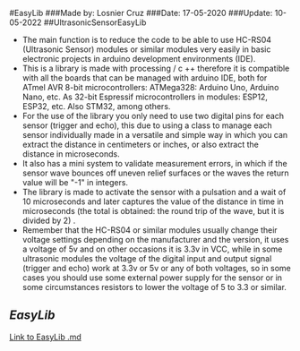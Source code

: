 #EasyLib
###Made by: Losnier Cruz
###Date: 17-05-2020
###Update: 10-05-2022
##UltrasonicSensorEasyLib
* The main function is to reduce the code to be able to use HC-RS04 (Ultrasonic Sensor) modules or similar modules very easily in basic electronic projects in arduino development environments (IDE).
* This is a library is made with processing / c ++ therefore it is compatible with all the boards that can be managed with arduino IDE, both for ATmel AVR 8-bit microcontrollers: ATMega328: Arduino Uno, Arduino Nano, etc. As 32-bit Espressif microcontrollers in modules: ESP12, ESP32, etc. Also STM32, among others.
* For the use of the library you only need to use two digital pins for each sensor (trigger and echo), this due to using a class to manage each sensor individually made in a versatile and simple way in which you can extract the distance in centimeters or inches, or also extract the distance in microseconds.
* It also has a mini system to validate measurement errors, in which if the sensor wave bounces off uneven relief surfaces or the waves the return value will be "-1" in integers.
* The library is made to activate the sensor with a pulsation and a wait of 10 microseconds and later captures the value of the distance in time in microseconds (the total is obtained: the round trip of the wave, but it is divided by 2) .
* Remember that the HC-RS04 or similar modules usually change their voltage settings depending on the manufacturer and the version, it uses a voltage of 5v and on other occasions it is 3.3v in VCC, while in some ultrasonic modules the voltage of the digital input and output signal (trigger and echo) work at 3.3v or 5v or any of both voltages, so in some cases you should use some external power supply for the sensor or in some circumstances resistors to lower the voltage of 5 to 3.3 or similar.

## *EasyLib*
[Link to EasyLib .md](https://github.com/losniercruz/EasyLib/blob/main/README.md)
